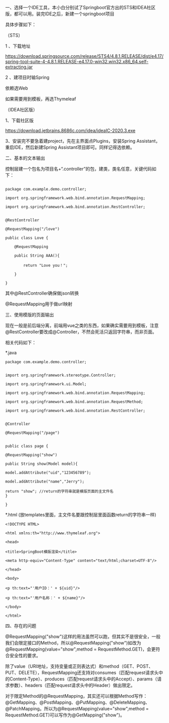 一、选择一个IDE工具，本小白分别试了Springboot官方出的STS和IDEA社区版，都可以用。装完IDE之后，新建一个springboot项目

具体步骤如下：

（STS）

1 、下载地址

https://download.springsource.com/release/STS4/4.8.1.RELEASE/dist/e4.17/spring-tool-suite-4-4.8.1.RELEASE-e4.17.0-win32.win32.x86_64.self-extracting.jar

2 、建项目时输Spring

依赖选Web

如果需要用到模板，再选Thymeleaf 



（IDEA社区版）

1、下载社区版

https://download.jetbrains.8686c.com/idea/ideaIC-2020.3.exe

3、安装完不要急着建project，先在主界面点Plugins，安装Spring Assistant，重启IDE，然后新建Spring Assistant项目即可。同样记得选依赖。

二、基本的文本输出

控制层建一个包名为项目名+“.controller”的包，建类，类名任意，关键代码如下：
```

package com.example.demo.controller;

import org.springframework.web.bind.annotation.RequestMapping;

import org.springframework.web.bind.annotation.RestController;


@RestController

@RequestMapping("/love")

public class Love {

	@RequestMapping
	
    public String AAA(){
    
        return "Love you！";
	
    }
    
}
```

其中@RestController确保做json转换

@RequestMapping用于做url映射

三、使用模版的页面输出

现在一般是前后端分离，前端用vue之类的东西，如果确实需要用到模板，注意@RestController要改成@Controller，不然会死活只返回字符串，而非页面。

相关代码如下：

*.java
```
package com.example.demo.controller;


import org.springframework.stereotype.Controller;

import org.springframework.ui.Model;

import org.springframework.web.bind.annotation.RequestMapping;

import org.springframework.web.bind.annotation.RequestMethod;

import org.springframework.web.bind.annotation.RestController;


@Controller

@RequestMapping("/page")


public class page {

@RequestMapping("show")
    
public String show(Model model){
    
model.addAttribute("uid","123456789");
	
model.addAttribute("name","Jerry");
	
return "show"; //return的字符串就是模版页面的主文件名
}
    
}
```

*.html (放templates里面，主文件名要跟控制层里面函数return的字符串一样)
```
<!DOCTYPE HTML>

<html xmlns:th="http://www.thymeleaf.org">
	
<head>
	
<title>SpringBoot模版渲染</title>
    
<meta http-equiv="Content-Type" content="text/html;charset=UTF-8"/>
    
</head>

<body>
	
<p th:text="'用户ID：' + ${uid}"/>

<p th:text="'用户名称：' + ${name}"/>

</body>

</html>
```
四、存在的问题

@RequestMapping("show")这样的用法虽然可以跑，但其实不是很安全，一般我们会限定接口的Method，所以@RequestMapping("show")如改为@RequestMapping(value="show",method = RequestMethod.GET)，会更符合安全性的要求。

除了value（URI地址，支持变量或正则表达式）和method（GET、POST、PUT、DELETE），RequestMapping还支持对consumes（匹配request请求头中的Content-Type）、produces（匹配request请求头中的Accept）、params（请求参数）、headers（匹配request请求头中的Header）做出限定。

对于限定Method的@RequestMapping，其实还可以根据Method写作：@GetMapping、@PostMapping、@PutMapping、@DeleteMapping、@PatchMapping。所以为@RequestMapping(value="show",method = RequestMethod.GET)可以写作为@GetMapping("show")。




